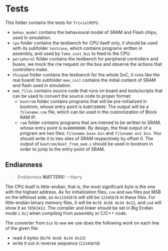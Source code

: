 # Tests

This folder contains the tests for `TrivialMIPS`.

* `behav_model` contains the behavioural model of SRAM and Flash chips, used in simulation.
* `cpu` folder contains the testbench for CPU itself only, it should be used with its subfolder `testcase`, which contains programs written in assembly, and used by `fake_inst_bus` to feed to the CPU.
* `peripheral` folder contains the testbench for peripheral controllers and buses, we mock the r/w request on the bus and observe the actions that controllers make.
* `thinpad` folder contains the testbench for the whole SoC, it runs like the real board! Its subfolder `mem_init` contains the initial content of SRAM and flash used in simulation.
* `mem_files` contains source code that runs on board and tools/scripts that can be used to convert the source code to proper format:
  * `bootrom` folder contains programs that will be pre-initialized in bootrom, whose entry point is `0xBFC00000`. The output will be a `filename.coe` file, which can be used in the customization of Block RAM IP.
  * `ram` folder contains programs that are intened to be written to SRAM, whose entry point is `0x80000000`. By design, the final output of a program are two files: `filename.base.bin` and `filename.ext.bin`. You should write it to two slies of SRAM respectively by offset 0. The output of `bootrom/boot_from_mem.s` should be used in bootrom in order to jump to the entry point of SRAM.

## Endianness

> Endianness __MATTERS__! --Harry

The CPU itself is little-endian, that is, the most significant byte is the one with the highest address. As for initialization files, `coe` and `mem` files put MSB on the leftmost side, so `0x12345678` will still be `12345678` in these files. For little-endian binary memory files, it will be `0x78 0x56 0x34 0x12`, and `xxd` will show it as `78563412`. The compiler and linker should be set in Big Endian mode (`-EL`) when compiling from assembly or C/C++ code.

The converter from `bin` to `mem` we use does the following work on each line of the given file:

* read 4 bytes (`0x78 0x56 0x34 0x12`)
* write it out in reverse sequence (`12345678`)